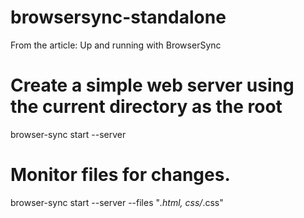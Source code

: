 # browsersync-standalone
From the article: Up and running with BrowserSync

# Create a simple web server using the current directory as the root
browser-sync start --server

# Monitor files for changes.
browser-sync start --server --files "*.html, css/*.css"